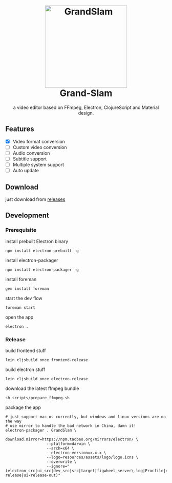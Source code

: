 <h1 align="center">
  <img width="256" src="https://raw.githubusercontent.com/raffy2010/grand-slam/master/resources/assets/logo/logo.png" alt="GrandSlam">
  <br />
  Grand-Slam
</h1>
<p align="center">a video editor based on FFmpeg, Electron, ClojureScript and Material design.</p>

## Features

- [x] Video format conversion
- [ ] Custom video conversion
- [ ] Audio conversion
- [ ] Subtitle support
- [ ] Multiple system support
- [ ] Auto update

## Download

just download from [releases](https://github.com/raffy2010/grand-slam/releases/latest)

## Development

### Prerequisite

install prebuilt Electron binary
```shell
npm install electron-prebuilt -g
```

install electron-packager
```shell
npm install electron-packager -g
```

install foreman
```shell
gem install foreman
```

start the dev flow
```shell
foreman start
```

open the app
```shell
electron .
```

### Release

build frontend stuff
```shell
lein cljsbuild once frontend-release
```

build electron stuff
```shell
lein cljsbuild once electron-release
```

download the latest ffmpeg bundle
```shell
sh scripts/prepare_ffmpeg.sh
```

package the app
```shell
# just support mac os currently, but windows and linux versions are on the way
# use mirror to handle the bad network in China, damn it!
electron-packager . GrandSlam \
                  --download.mirror=https://npm.taobao.org/mirrors/electron/ \
                  --platform=darwin \
                  --arch=x64 \
                  --electron-version=x.x.x \
                  --logo=resources/assets/logo/logo.icns \
                  --overwrite \
                  --ignore="(electron_src|ui_src|dev_src|src|target|figwheel_server\.log|Procfile|electron-release|ui-release-out)"
```
